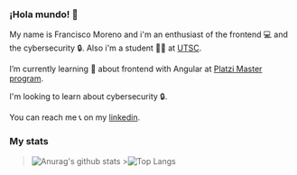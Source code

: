 ### ¡Hola mundo! 👋
 My name is Francisco Moreno and i'm an enthusiast of the frontend 💻 and the cybersecurity 🔒. Also i'm a student 👨‍🎓 at [UTSC](http://www.utsc.edu.mx/).
 
 I’m currently learning 🧠 about frontend with Angular at [Platzi Master program](https://platzi.com/blog/que-es-platzi-master/).
 
 I'm looking to learn about cybersecurity 🔒.
 
 You can reach me 📞 on my [linkedin](https://www.linkedin.com/in/frxncismor/).
 
 ### My stats
 >![Anurag's github stats](https://github-readme-stats.vercel.app/api?username=frxncismor&count_private=true&show_icons=true&theme=vue) >![Top Langs](https://github-readme-stats.vercel.app/api/top-langs/?username=frxncismor&theme=buefy&layout=compact) 

<!--
**frxncismor/frxncismor** is a ✨ _special_ ✨ repository because its `README.md` (this file) appears on your GitHub profile.

Here are some ideas to get you started:

- 🔭 I’m currently working on ...
- 🌱 I’m currently learning ...
- 👯 I’m looking to collaborate on ...
- 🤔 I’m looking for help with ...
- 💬 Ask me about ...
- 📫 How to reach me: ...
- 😄 Pronouns: ...
- ⚡ Fun fact: ...
-->
